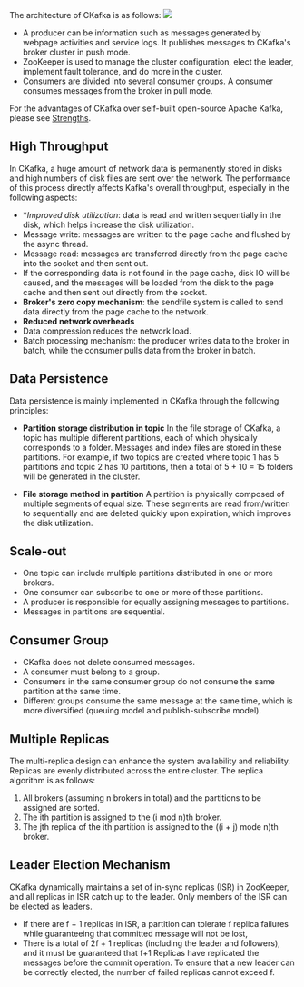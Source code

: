 The architecture of CKafka is as follows:
![](https://mc.qcloudimg.com/static/img/561a25b617029b3d76b8210e09338010/image.png)

- A producer can be information such as messages generated by webpage activities and service logs. It publishes messages to CKafka's broker cluster in push mode.
- ZooKeeper is used to manage the cluster configuration, elect the leader, implement fault tolerance, and do more in the cluster.
- Consumers are divided into several consumer groups. A consumer consumes messages from the broker in pull mode.

For the advantages of CKafka over self-built open-source Apache Kafka, please see [Strengths](https://intl.cloud.tencent.com/document/product/597/32549).

## High Throughput
In CKafka, a huge amount of network data is permanently stored in disks and high numbers of disk files are sent over the network. The performance of this process directly affects Kafka's overall throughput, especially in the following aspects:
- **Improved disk utilization*: data is read and written sequentially in the disk, which helps increase the disk utilization.
 - Message write: messages are written to the page cache and flushed by the async thread.
 - Message read: messages are transferred directly from the page cache into the socket and then sent out.
 - If the corresponding data is not found in the page cache, disk IO will be caused, and the messages will be loaded from the disk to the page cache and then sent out directly from the socket.
- **Broker's zero copy mechanism**: the sendfile system is called to send data directly from the page cache to the network. 
- **Reduced network overheads**
 - Data compression reduces the network load.
 - Batch processing mechanism: the producer writes data to the broker in batch, while the consumer pulls data from the broker in batch.

## Data Persistence
Data persistence is mainly implemented in CKafka through the following principles:
- **Partition storage distribution in topic**
   In the file storage of CKafka, a topic has multiple different partitions, each of which physically corresponds to a folder. Messages and index files are stored in these partitions. For example, if two topics are created where topic 1 has 5 partitions and topic 2 has 10 partitions, then a total of 5 + 10 = 15 folders will be generated in the cluster.
   
- **File storage method in partition**
   A partition is physically composed of multiple segments of equal size. These segments are read from/written to sequentially and are deleted quickly upon expiration, which improves the disk utilization.
   
## Scale-out 
- One topic can include multiple partitions distributed in one or more brokers.
- One consumer can subscribe to one or more of these partitions.
- A producer is responsible for equally assigning messages to partitions.
- Messages in partitions are sequential. 

## Consumer Group
- CKafka does not delete consumed messages.
- A consumer must belong to a group.
- Consumers in the same consumer group do not consume the same partition at the same time.
- Different groups consume the same message at the same time, which is more diversified (queuing model and publish-subscribe model).

## Multiple Replicas
The multi-replica design can enhance the system availability and reliability.
Replicas are evenly distributed across the entire cluster. The replica algorithm is as follows:
1. All brokers (assuming n brokers in total) and the partitions to be assigned are sorted.
2. The ith partition is assigned to the (i mod n)th broker.
3. The jth replica of the ith partition is assigned to the ((i + j) mode n)th broker.

## Leader Election Mechanism
CKafka dynamically maintains a set of in-sync replicas (ISR) in ZooKeeper, and all replicas in ISR catch up to the leader. Only members of the ISR can be elected as leaders.
- If there are f + 1 replicas in ISR, a partition can
tolerate f replica failures while guaranteeing that committed message will not be lost,
- There is a total of 2f + 1 replicas (including the leader and followers), and it must be guaranteed that f+1
 Replicas have replicated the messages before the commit operation. To ensure that a new leader can be correctly elected, the number of failed replicas cannot exceed f.
